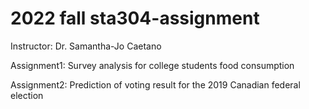 # 2022 fall sta304-assignment
Instructor: Dr. Samantha-Jo Caetano

Assignment1: Survey analysis for college students food consumption

Assignment2: Prediction of voting result for the 2019 Canadian federal election

